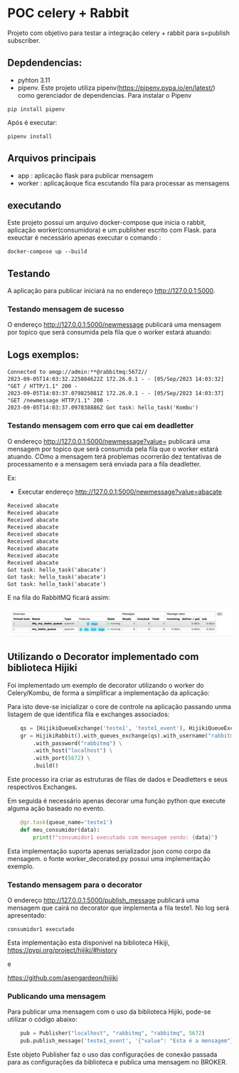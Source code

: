 # POC celery + Rabbit
Projeto com objetivo para testar a integração celery + rabbit para s=publish subscriber.

## Depdendencias:
- pyhton 3.11
- pipenv. Este projeto utiliza pipenv(https://pipenv.pypa.io/en/latest/) como gerenciador de dependencias. 
Para instalar o Pipenv
```shell
pip install pipenv
```

Após é executar:
```shell
pipenv install
```

## Arquivos principais
- app : aplicação flask para publicar mensagem
- worker : aplicaçãoque fica escutando fila para processar as mensagens


## executando
Este projeto possui um arquivo docker-compose que inicia o rabbit, aplicação worker(consumidora) e um publisher escrito com Flask.
para exeuctar é necessário apenas executar o comando :
```shell
docker-compose up --build
```

## Testando

A aplicação para publicar iniciará na no endereço http://127.0.0.1:5000. 
### Testando mensagem de sucesso
O endereço http://127.0.0.1:5000/newmessage publicará uma mensagem por topico que será consumida pela fila que o worker estará atuando:

## Logs exemplos:
```
Connected to amqp://admin:**@rabbitmq:5672//
2023-09-05T14:03:32.225804622Z 172.26.0.1 - - [05/Sep/2023 14:03:32] "GET / HTTP/1.1" 200 -
2023-09-05T14:03:37.079825081Z 172.26.0.1 - - [05/Sep/2023 14:03:37] "GET /newmessage HTTP/1.1" 200 -
2023-09-05T14:03:37.097838886Z Got task: hello_task('Kombu')
```

### Testando mensagem com erro que cai em deadletter
O endereço http://127.0.0.1:5000/newmessage?value=<valor diferente de Kombu> publicará uma mensagem por topico que será consumida pela fila que o worker estará atuando. COmo a mensagem terá problemas ocorrerão dez tentativas de processamento e a mensagem será enviada para a fila deadletter.

Ex: 
- Executar endereço http://127.0.0.1:5000/newmessage?value=abacate

```
Received abacate
Received abacate
Received abacate
Received abacate
Received abacate
Received abacate
Received abacate
Received abacate
Received abacate
Got task: hello_task('abacate')
Got task: hello_task('abacate')
Got task: hello_task('abacate')
```
E na fila do RabbitMQ ficará assim:

![Fila DLQ RabbitMQ](documents/images/dlq-rabbitmq.png "Fila DLQ RabbitMQ")


## Utilizando o Decorator implementado com  biblioteca Hijiki
Foi implementado um exemplo de decorator utilizando o worker do Celery/Kombu, de forma a simplificar a implementação da aplicação:

Para isto deve-se inicializar o core de controle na aplicação passando unma listagem de que identifica fila e exchanges associados:
```python
    qs = [HijikiQueueExchange('teste1', 'teste1_event'), HijikiQueueExchange('teste2', 'teste2_event')]
    gr = HijikiRabbit().with_queues_exchange(qs).with_username("rabbitmq") \
        .with_password("rabbitmq") \
        .with_host("localhost") \
        .with_port(5672) \
        .build()
```
Este processo ira criar as estruturas de filas de dados e Deadletters e seus respectivos Exchanges.

Em seguida é necessário apenas decorar uma função python que execute alguma ação baseado no evento.

```python
    @gr.task(queue_name='teste1')
    def meu_consumidor(data):
        print(f"consumidor1 executado com mensagem sendo: {data}")
```

Esta implementação suporta apenas serializador json como corpo da mensagem.
o fonte  worker_decorated.py possui uma implementação exemplo.

### Testando mensagem para o decorator
O endereço http://127.0.0.1:5000/publish_message publicará uma mensagem que cairá no decorator que implementa a fila teste1. No log será apresentado:

```
consumidor1 executado
```

Esta implementação esta disponivel na biblioteca Hikiji, 
https://pypi.org/project/hijiki/#history

e 

https://github.com/asengardeon/hijiki

### Publicando uma mensagem
Para publicar uma mensagem com o uso da biblioteca Hijiki, pode-se utilizar o código abaixo:

```python
    pub = Publisher("localhost", "rabbitmq", "rabbitmq", 5672)
    pub.publish_message('teste1_event', '{"value": "Esta é a mensagem"}')
```

Este objeto Publisher faz o uso das configurações de conexão passada para as configurações da biblioteca e publica uma mensagem no BROKER.


